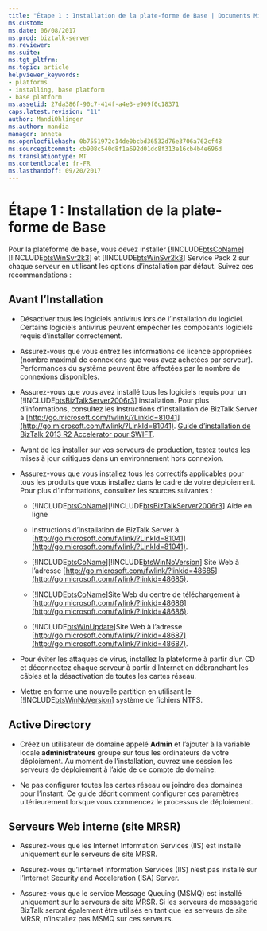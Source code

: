 ```yaml
---
title: "Étape 1 : Installation de la plate-forme de Base | Documents Microsoft"
ms.custom: 
ms.date: 06/08/2017
ms.prod: biztalk-server
ms.reviewer: 
ms.suite: 
ms.tgt_pltfrm: 
ms.topic: article
helpviewer_keywords:
- platforms
- installing, base platform
- base platform
ms.assetid: 27da386f-90c7-414f-a4e3-e909f0c18371
caps.latest.revision: "11"
author: MandiOhlinger
ms.author: mandia
manager: anneta
ms.openlocfilehash: 0b7551972c14de0bcbd36532d76e3706a762cf48
ms.sourcegitcommit: cb908c540d8f1a692d01dc8f313e16cb4b4e696d
ms.translationtype: MT
ms.contentlocale: fr-FR
ms.lasthandoff: 09/20/2017
---
```

# <a name="step-1-installing-the-base-platform"></a>Étape 1 : Installation de la plate-forme de Base
Pour la plateforme de base, vous devez installer [!INCLUDE[btsCoName](../../includes/btsconame-md.md)] [!INCLUDE[btsWinSvr2k3](../../includes/btswinsvr2k3-md.md)] et [!INCLUDE[btsWinSvr2k3](../../includes/btswinsvr2k3-md.md)] Service Pack 2 sur chaque serveur en utilisant les options d’installation par défaut. Suivez ces recommandations :  
  
## <a name="pre-installation"></a>Avant l’Installation  
  
-   Désactiver tous les logiciels antivirus lors de l’installation du logiciel. Certains logiciels antivirus peuvent empêcher les composants logiciels requis d’installer correctement.  
  
-   Assurez-vous que vous entrez les informations de licence appropriées (nombre maximal de connexions que vous avez achetées par serveur). Performances du système peuvent être affectées par le nombre de connexions disponibles.  
  
-   Assurez-vous que vous avez installé tous les logiciels requis pour un [!INCLUDE[btsBizTalkServer2006r3](../../includes/btsbiztalkserver2006r3-md.md)] installation. Pour plus d’informations, consultez les Instructions d’Installation de BizTalk Server à [http://go.microsoft.com/fwlink/?LinkId=81041](http://go.microsoft.com/fwlink/?LinkId=81041). [Guide d’installation de BizTalk 2013 R2 Accelerator pour SWIFT](http://msdn.microsoft.com/library/d2b4a9f3-baeb-4fbc-9fda-5e4178832cd1).  
  
-   Avant de les installer sur vos serveurs de production, testez toutes les mises à jour critiques dans un environnement hors connexion.  
  
-   Assurez-vous que vous installez tous les correctifs applicables pour tous les produits que vous installez dans le cadre de votre déploiement. Pour plus d’informations, consultez les sources suivantes :  
  
    -   [!INCLUDE[btsCoName](../../includes/btsconame-md.md)][!INCLUDE[btsBizTalkServer2006r3](../../includes/btsbiztalkserver2006r3-md.md)] Aide en ligne  
  
    -   Instructions d’Installation de BizTalk Server à [http://go.microsoft.com/fwlink/?LinkId=81041](http://go.microsoft.com/fwlink/?LinkId=81041).  
  
    -   [!INCLUDE[btsCoName](../../includes/btsconame-md.md)][!INCLUDE[btsWinNoVersion](../../includes/btswinnoversion-md.md)] Site Web à l’adresse [http://go.microsoft.com/fwlink/?linkid=48685](http://go.microsoft.com/fwlink/?linkid=48685).  
  
    -   [!INCLUDE[btsCoName](../../includes/btsconame-md.md)]Site Web du centre de téléchargement à [http://go.microsoft.com/fwlink/?linkid=48686](http://go.microsoft.com/fwlink/?linkid=48686).  
  
    -   [!INCLUDE[btsWinUpdate](../../includes/btswinupdate-md.md)]Site Web à l’adresse [http://go.microsoft.com/fwlink/?linkid=48687](http://go.microsoft.com/fwlink/?linkid=48687).  
  
-   Pour éviter les attaques de virus, installez la plateforme à partir d’un CD et déconnectez chaque serveur à partir d’Internet en débranchant les câbles et la désactivation de toutes les cartes réseau.  
  
-   Mettre en forme une nouvelle partition en utilisant le [!INCLUDE[btsWinNoVersion](../../includes/btswinnoversion-md.md)] système de fichiers NTFS.  
  
## <a name="active-directory"></a>Active Directory  
  
-   Créez un utilisateur de domaine appelé **Admin** et l’ajouter à la variable locale **administrateurs** groupe sur tous les ordinateurs de votre déploiement. Au moment de l’installation, ouvrez une session les serveurs de déploiement à l’aide de ce compte de domaine.  
  
-   Ne pas configurer toutes les cartes réseau ou joindre des domaines pour l’instant. Ce guide décrit comment configurer ces paramètres ultérieurement lorsque vous commencez le processus de déploiement.  
  
## <a name="internal-web-servers-mrsr-site"></a>Serveurs Web interne (site MRSR)  
  
-   Assurez-vous que les Internet Information Services (IIS) est installé uniquement sur le serveurs de site MRSR.  
  
-   Assurez-vous qu’Internet Information Services (IIS) n’est pas installé sur l’Internet Security and Acceleration (ISA) Server.  
  
-   Assurez-vous que le service Message Queuing (MSMQ) est installé uniquement sur le serveurs de site MRSR. Si les serveurs de messagerie BizTalk seront également être utilisés en tant que les serveurs de site MRSR, n’installez pas MSMQ sur ces serveurs.